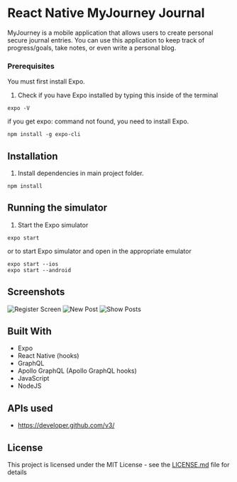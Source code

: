 # React Native MyJourney Journal

MyJourney is a mobile application that allows users to create personal secure journal entries. You can use this application to keep track of progress/goals, take notes, or even write a personal blog.

### Prerequisites

You must first install Expo.

1. Check if you have Expo installed by typing this inside of the terminal

```
expo -V
```

if you get expo: command not found, you need to install Expo.

```
npm install -g expo-cli
```

## Installation

1. Install dependencies in main project folder.

```
npm install
```

## Running the simulator

1. Start the Expo simulator

```
expo start
```

or to start Expo simulator and open in the appropriate emulator

```
expo start --ios
expo start --android
```

## Screenshots

![Register Screen](https://i.imgur.com/rkdAnr3.png "Register Screen")
![New Post](https://i.imgur.com/YH427ig.png "New Post")
![Show Posts](https://i.imgur.com/dfAh134.png "Show Posts")

## Built With

- Expo
- React Native (hooks)
- GraphQL
- Apollo GraphQL (Apollo GraphQL hooks)
- JavaScript
- NodeJS

## APIs used

- https://developer.github.com/v3/

## License

This project is licensed under the MIT License - see the [LICENSE.md](LICENSE.md) file for details
